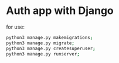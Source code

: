 

# Auth app with Django

for use:
```bash
python3 manage.py makemigrations;
python3 manage.py migrate;
python3 manage.py createsuperuser;
python3 manage.py runserver;
```
